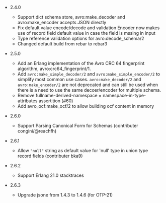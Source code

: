 * 2.4.0
   - Support dict schema store, avro:make_decoder and avro:make_encoder accepts JSON directly
   - Fix default value encode/decode and validation
     Encoder now makes use of record field default value in case the field is mssing in input
   - Type reference validation options for avro:decode_schema/2
   - Changed default build from rebar to rebar3

* 2.5.0
   - Add an Erlang implementation of the Avro CRC 64 fingerprint algorithm, avro:crc64_fingerprint/1.
   - Add `avro:make_simple_decoder/2` and `avro:make_simple_encoder/2` to simplify most common use cases.
     `avro:make_decoder/2` and `avro:make_encoder/2` are not deprecated and can still be used when
     there is a need to use the same decoer/encoder for multiple schema.
   - Remove fullname-derived-namespace = namespace-in-type-attributes assertition (#60)
   - Add avro_ocf:make_ocf/2 to allow building ocf content in memory
* 2.6.0
   - Support Parsing Canonical Form for Schemas (contributer congini/@reachfh)
* 2.6.1
   - Allow `"null"` string as default value for 'null' type in union type record fields (contributer bka9)
* 2.6.2
   - Support Erlang 21.0 stacktraces
* 2.6.3
   - Upgrade jsone from 1.4.3 to 1.4.6 (for OTP-21)

